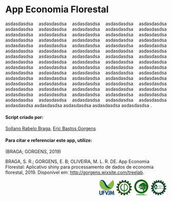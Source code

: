 
# App Economia Florestal

<div style="text-align:justify">
asdasdasdsa asdasdasdsa asdasdasdsa asdasdasdsa asdasdasdsa asdasdasdsa asdasdasdsa asdasdasdsa asdasdasdsa asdasdasdsa asdasdasdsa asdasdasdsa asdasdasdsa asdasdasdsa asdasdasdsa asdasdasdsa asdasdasdsa asdasdasdsa asdasdasdsa asdasdasdsa asdasdasdsa asdasdasdsa asdasdasdsa asdasdasdsa asdasdasdsa asdasdasdsa asdasdasdsa asdasdasdsa asdasdasdsa asdasdasdsa asdasdasdsa asdasdasdsa asdasdasdsa asdasdasdsa asdasdasdsa asdasdasdsa asdasdasdsa asdasdasdsa asdasdasdsa asdasdasdsa asdasdasdsa asdasdasdsa asdasdasdsa asdasdasdsa asdasdasdsa asdasdasdsa asdasdasdsa asdasdasdsa asdasdasdsa asdasdasdsa asdasdasdsa asdasdasdsa asdasdasdsa asdasdasdsa asdasdasdsa asdasdasdsa asdasdasdsa asdasdasdsa asdasdasdsa asdasdasdsa asdasdasdsa asdasdasdsa asdasdasdsa asdasdasdsa asdasdasdsa asdasdasdsa asdasdasdsa asdasdasdsa asdasdasdsa asdasdasdsa asdasdasdsa asdasdasdsa asdasdasdsa asdasdasdsa asdasdasdsa asdasdasdsa asdasdasdsa asdasdasdsa asdasdasdsa asdasdasdsa .

</div>

#### Script criado por:

[Sollano Rabelo Braga](http://lattes.cnpq.br/7271838547135276 "Curriculum Lattes"), [Eric Bastos Gorgens](http://lattes.cnpq.br/2266409430041146 "Curriculum Lattes") 

#### Para citar e referenciar este app, utilize:

(BRAGA; GORGENS, 2019)

BRAGA, S. R.; GORGENS, E. B; OLIVEIRA, M. L. R. DE. App Economia Florestal: Aplicativo shiny para processamento de dados de economia florestal, 2019. Disponível em: <http://gorgens.wixsite.com/treelab>.


<div style="text-align:right">
<a href="http://www.ufvjm.edu.br/"><img src="www/UFVJM_logo2.png" width="50" height="50"/></a>
<img src="www/EF_logo.png" width="50" height="50" />
<a href="http://gorgens.wixsite.com/treelab"><img src="www/LAB_logo.png" width="50" height="50" /></a>
<a href="http://marcioromarco.webnode.com/"><img src="www/GEMMF_logo2.png" width="50" height="50"/> </a>
</div>
